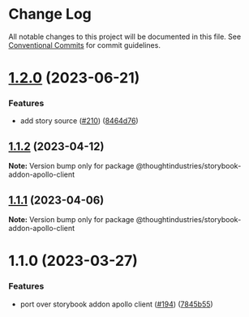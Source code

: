 # Change Log

All notable changes to this project will be documented in this file.
See [Conventional Commits](https://conventionalcommits.org) for commit guidelines.

# [1.2.0](https://github.com/thoughtindustries/helium/compare/@thoughtindustries/storybook-addon-apollo-client@1.1.2...@thoughtindustries/storybook-addon-apollo-client@1.2.0) (2023-06-21)


### Features

* add story source ([#210](https://github.com/thoughtindustries/helium/issues/210)) ([8464d76](https://github.com/thoughtindustries/helium/commit/8464d768f557e74e61bf9e1ebf43605e9bcbd6bd))





## [1.1.2](https://github.com/thoughtindustries/helium/compare/@thoughtindustries/storybook-addon-apollo-client@1.1.0...@thoughtindustries/storybook-addon-apollo-client@1.1.2) (2023-04-12)

**Note:** Version bump only for package @thoughtindustries/storybook-addon-apollo-client





## [1.1.1](https://github.com/thoughtindustries/helium/compare/@thoughtindustries/storybook-addon-apollo-client@1.1.0...@thoughtindustries/storybook-addon-apollo-client@1.1.1) (2023-04-06)

**Note:** Version bump only for package @thoughtindustries/storybook-addon-apollo-client





# 1.1.0 (2023-03-27)


### Features

* port over storybook addon apollo client ([#194](https://github.com/thoughtindustries/helium/issues/194)) ([7845b55](https://github.com/thoughtindustries/helium/commit/7845b55144e452b8baab4e9bdae9510ebfb91819))

